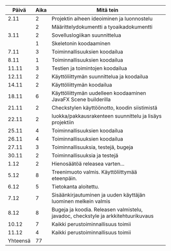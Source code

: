|Päivä|Aika|Mitä tein |
|-----|----|--------- |
|2.11|2|Projektin aiheen ideoiminen ja luonnostelu |
|    |2|Määrittelydokumentti a tyoaikadokumentti |
|3.11|2|Sovelluslogiikan suunnittelua |
|    |1|Skeletonin koodaaminen |
|7.11|3|Toiminnallisuuksien koodailua |
|8.11|1|Toiminnallisuuksien koodailua |
|11.11|3|Testien ja toimintojen koodailua |
|12.11|2|Käyttöliittymän suunnittelua ja koodailua |
|14.11|2|Käyttöliittymän koodailua |
|18.11|6|Käyttöliittymän uudelleen koodaaminen JavaFX Scene builderilla |
|21.11|2|Checkstylen käyttöönotto, koodin siistimistä |
|22.11|2|luokka/pakkausrakenteen suunnittelu ja lisäys projektiin |
|25.11|4|Toiminnallisuuksien koodailua |
|26.11|4|Toiminnallisuuksien koodailua |
|27.11|3|Toiminnallisuuksia, testejä, bugeja |
|30.11|2|Toiminnallisuuksia ja testejä|
|1.12|2|Hienosäätöä releasea varten... |
|5.12|8|Treenimuoto valmis. Käyttöliittymää eteenpäin. |
|6.12|5|Tietokanta aloitettu.  |
|7.12|7|Sisäänkirjautuminen ja uuden käyttäjän luominen melkein valmis|
|8.12|8|Bugeja ja koodia. Releasen valmistelu, javadoc, checkstyle ja arkkitehtuurikuvaus|
|10.12|7|Kaikki perustoiminnallisuus toimii|
|11.12|4|Kaikki perustoiminnallisuus toimii|
|Yhteensä|77|
